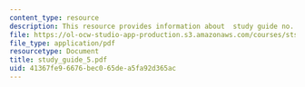 ```yaml
---
content_type: resource
description: This resource provides information about  study guide no. 5.
file: https://ol-ocw-studio-app-production.s3.amazonaws.com/courses/sts-005-disease-and-society-in-america-fall-2005/41367fe96676bec065dea5fa92d365ac_study_guide_5.pdf
file_type: application/pdf
resourcetype: Document
title: study_guide_5.pdf
uid: 41367fe9-6676-bec0-65de-a5fa92d365ac
---
```

